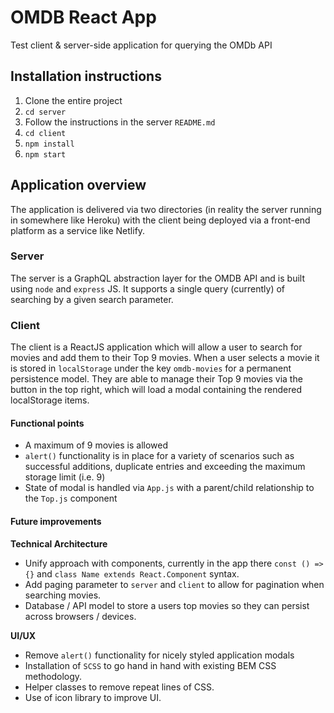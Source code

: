 # OMDB React App
Test client &amp; server-side application for querying the OMDb API

## Installation instructions
1. Clone the entire project
2. `cd server`
3. Follow the instructions in the server `README.md`
4. `cd client`
5. `npm install`
6. `npm start`

## Application overview
The application is delivered via two directories (in reality the server running in somewhere like Heroku) with the client
being deployed via a front-end platform as a service like Netlify.

### Server
The server is a GraphQL abstraction layer for the OMDB API and is built using `node` and `express` JS. It supports a single
query (currently) of searching by a given search parameter.

### Client
The client is a ReactJS application which will allow a user to search for movies and add them to their Top 9 movies.
When a user selects a movie it is stored in `localStorage` under the key `omdb-movies` for a permanent persistence model.
They are able to manage their Top 9 movies via the button in the top right, which will load a modal containing the rendered
localStorage items.

#### Functional points
* A maximum of 9 movies is allowed
* `alert()` functionality is in place for a variety of scenarios such as successful additions, duplicate entries and exceeding the maximum storage limit (i.e. 9)
* State of modal is handled via `App.js` with a parent/child relationship to the `Top.js` component

#### Future improvements
**Technical Architecture**
* Unify approach with components, currently in the app there `const () => {}` and `class Name extends React.Component` syntax.
* Add paging parameter to `server` and `client` to allow for pagination when searching movies.
* Database / API model to store a users top movies so they can persist across browsers / devices.

**UI/UX**
* Remove `alert()` functionality for nicely styled application modals
* Installation of `SCSS` to go hand in hand with existing BEM CSS methodology.
* Helper classes to remove repeat lines of CSS.
* Use of icon library to improve UI.
